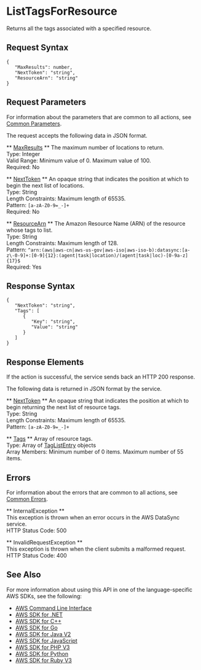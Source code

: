 # ListTagsForResource<a name="API_ListTagsForResource"></a>

Returns all the tags associated with a specified resource\. 

## Request Syntax<a name="API_ListTagsForResource_RequestSyntax"></a>

```
{
   "MaxResults": number,
   "NextToken": "string",
   "ResourceArn": "string"
}
```

## Request Parameters<a name="API_ListTagsForResource_RequestParameters"></a>

For information about the parameters that are common to all actions, see [Common Parameters](CommonParameters.md)\.

The request accepts the following data in JSON format\.

 ** [MaxResults](#API_ListTagsForResource_RequestSyntax) **   <a name="DataSync-ListTagsForResource-request-MaxResults"></a>
The maximum number of locations to return\.  
Type: Integer  
Valid Range: Minimum value of 0\. Maximum value of 100\.  
Required: No

 ** [NextToken](#API_ListTagsForResource_RequestSyntax) **   <a name="DataSync-ListTagsForResource-request-NextToken"></a>
An opaque string that indicates the position at which to begin the next list of locations\.  
Type: String  
Length Constraints: Maximum length of 65535\.  
Pattern: `[a-zA-Z0-9=_-]+`   
Required: No

 ** [ResourceArn](#API_ListTagsForResource_RequestSyntax) **   <a name="DataSync-ListTagsForResource-request-ResourceArn"></a>
The Amazon Resource Name \(ARN\) of the resource whose tags to list\.  
Type: String  
Length Constraints: Maximum length of 128\.  
Pattern: `^arn:(aws|aws-cn|aws-us-gov|aws-iso|aws-iso-b):datasync:[a-z\-0-9]+:[0-9]{12}:(agent|task|location)/(agent|task|loc)-[0-9a-z]{17}$`   
Required: Yes

## Response Syntax<a name="API_ListTagsForResource_ResponseSyntax"></a>

```
{
   "NextToken": "string",
   "Tags": [ 
      { 
         "Key": "string",
         "Value": "string"
      }
   ]
}
```

## Response Elements<a name="API_ListTagsForResource_ResponseElements"></a>

If the action is successful, the service sends back an HTTP 200 response\.

The following data is returned in JSON format by the service\.

 ** [NextToken](#API_ListTagsForResource_ResponseSyntax) **   <a name="DataSync-ListTagsForResource-response-NextToken"></a>
An opaque string that indicates the position at which to begin returning the next list of resource tags\.  
Type: String  
Length Constraints: Maximum length of 65535\.  
Pattern: `[a-zA-Z0-9=_-]+` 

 ** [Tags](#API_ListTagsForResource_ResponseSyntax) **   <a name="DataSync-ListTagsForResource-response-Tags"></a>
Array of resource tags\.  
Type: Array of [TagListEntry](API_TagListEntry.md) objects  
Array Members: Minimum number of 0 items\. Maximum number of 55 items\.

## Errors<a name="API_ListTagsForResource_Errors"></a>

For information about the errors that are common to all actions, see [Common Errors](CommonErrors.md)\.

 ** InternalException **   
This exception is thrown when an error occurs in the AWS DataSync service\.  
HTTP Status Code: 500

 ** InvalidRequestException **   
This exception is thrown when the client submits a malformed request\.  
HTTP Status Code: 400

## See Also<a name="API_ListTagsForResource_SeeAlso"></a>

For more information about using this API in one of the language\-specific AWS SDKs, see the following:
+  [AWS Command Line Interface](https://docs.aws.amazon.com/goto/aws-cli/datasync-2018-11-09/ListTagsForResource) 
+  [AWS SDK for \.NET](https://docs.aws.amazon.com/goto/DotNetSDKV3/datasync-2018-11-09/ListTagsForResource) 
+  [AWS SDK for C\+\+](https://docs.aws.amazon.com/goto/SdkForCpp/datasync-2018-11-09/ListTagsForResource) 
+  [AWS SDK for Go](https://docs.aws.amazon.com/goto/SdkForGoV1/datasync-2018-11-09/ListTagsForResource) 
+  [AWS SDK for Java V2](https://docs.aws.amazon.com/goto/SdkForJavaV2/datasync-2018-11-09/ListTagsForResource) 
+  [AWS SDK for JavaScript](https://docs.aws.amazon.com/goto/AWSJavaScriptSDK/datasync-2018-11-09/ListTagsForResource) 
+  [AWS SDK for PHP V3](https://docs.aws.amazon.com/goto/SdkForPHPV3/datasync-2018-11-09/ListTagsForResource) 
+  [AWS SDK for Python](https://docs.aws.amazon.com/goto/boto3/datasync-2018-11-09/ListTagsForResource) 
+  [AWS SDK for Ruby V3](https://docs.aws.amazon.com/goto/SdkForRubyV3/datasync-2018-11-09/ListTagsForResource) 